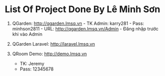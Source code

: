 # List Of Project Done By Lê Minh Sơn
  1. QGarden: http://qgarden.lmsq.vn
    - TK Admin: karry281
    - Pass: minhson2811
    - URL: http://qgarden.lmsq.vn/Admin
    - Đăng nhập trước khi vào Admin
  
  2. QGarden Laravel: http://laravel.lmsq.vn
  
  3. QRoom Demo: http://demo.lmsq.vn
     - TK: Jeremy
     - Pass: 12345678
  
